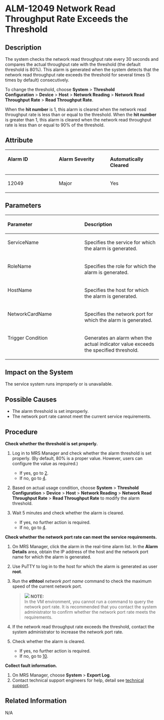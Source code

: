 # ALM-12049 Network Read Throughput Rate Exceeds the Threshold<a name="EN-US_TOPIC_0125375533"></a>

## Description<a name="sf2f03e5aad23486680e153360b880331"></a>

The system checks the network read throughput rate every 30 seconds and compares the actual throughput rate with the threshold \(the default threshold is 80%\). This alarm is generated when the system detects that the network read throughput rate exceeds the threshold for several times \(5 times by default\) consecutively.

To change the threshold, choose  **System** \> **Threshold Configuration** \> **Device** \> **Host** \> **Network Reading** \> **Network Read Throughput Rate** \> **Read Throughput Rate**.

When the  **hit number** is 1, this alarm is cleared when the network read throughput rate is less than or equal to the threshold. When the **hit number**  is greater than 1, this alarm is cleared when the network read throughput rate is less than or equal to 90% of the threshold.

## Attribute<a name="s69f37d4097eb499a8b25813ebf05b956"></a>

<a name="t73d0d4a6b9894c459a1288247cb4f8b2"></a>
<table><thead align="left"><tr id="r555e4065ee9e40109523018287e042b0"><th class="cellrowborder" valign="top" width="33.33333333333333%" id="mcps1.1.4.1.1"><p id="acc8e2798d0a944738298c5f0314dfa43"><a name="acc8e2798d0a944738298c5f0314dfa43"></a><a name="acc8e2798d0a944738298c5f0314dfa43"></a>Alarm ID</p>
</th>
<th class="cellrowborder" valign="top" width="33.33333333333333%" id="mcps1.1.4.1.2"><p id="af4470cc5f4af493cbcc570d220b27c9e"><a name="af4470cc5f4af493cbcc570d220b27c9e"></a><a name="af4470cc5f4af493cbcc570d220b27c9e"></a>Alarm Severity</p>
</th>
<th class="cellrowborder" valign="top" width="33.33333333333333%" id="mcps1.1.4.1.3"><p id="a3f6d32515da4425697b3f063dc1aa45f"><a name="a3f6d32515da4425697b3f063dc1aa45f"></a><a name="a3f6d32515da4425697b3f063dc1aa45f"></a>Automatically Cleared</p>
</th>
</tr>
</thead>
<tbody><tr id="rc7eee6eb04154cfd9b2e4dcd69c20bc2"><td class="cellrowborder" valign="top" width="33.33333333333333%" headers="mcps1.1.4.1.1 "><p id="ab86b42435e7f4973adf9b5b5893df863"><a name="ab86b42435e7f4973adf9b5b5893df863"></a><a name="ab86b42435e7f4973adf9b5b5893df863"></a>12049</p>
</td>
<td class="cellrowborder" valign="top" width="33.33333333333333%" headers="mcps1.1.4.1.2 "><p id="a77de872f91cd4fff806d74139d194ee0"><a name="a77de872f91cd4fff806d74139d194ee0"></a><a name="a77de872f91cd4fff806d74139d194ee0"></a>Major</p>
</td>
<td class="cellrowborder" valign="top" width="33.33333333333333%" headers="mcps1.1.4.1.3 "><p id="a030c7cf1ddf3406d8a741f1ab1480a54"><a name="a030c7cf1ddf3406d8a741f1ab1480a54"></a><a name="a030c7cf1ddf3406d8a741f1ab1480a54"></a>Yes</p>
</td>
</tr>
</tbody>
</table>

## Parameters<a name="s46e4698236e04df483bd30443feb0c4e"></a>

<a name="t1ee6407df2bb4c3892346d5d6fe7643a"></a>
<table><thead align="left"><tr id="r31f004501f984cc7b8c2d1ab83b61ae1"><th class="cellrowborder" valign="top" width="50%" id="mcps1.1.3.1.1"><p id="a3445c3d422154dfc8f5308a4adc11f26"><a name="a3445c3d422154dfc8f5308a4adc11f26"></a><a name="a3445c3d422154dfc8f5308a4adc11f26"></a>Parameter</p>
</th>
<th class="cellrowborder" valign="top" width="50%" id="mcps1.1.3.1.2"><p id="a45b660672c1a4b0fb8f1cfdb302c7a10"><a name="a45b660672c1a4b0fb8f1cfdb302c7a10"></a><a name="a45b660672c1a4b0fb8f1cfdb302c7a10"></a>Description</p>
</th>
</tr>
</thead>
<tbody><tr id="r82a4e45780754638814beb9605668536"><td class="cellrowborder" valign="top" width="50%" headers="mcps1.1.3.1.1 "><p id="a88a30c9da6d24d52a19de7e90c291e34"><a name="a88a30c9da6d24d52a19de7e90c291e34"></a><a name="a88a30c9da6d24d52a19de7e90c291e34"></a>ServiceName</p>
</td>
<td class="cellrowborder" valign="top" width="50%" headers="mcps1.1.3.1.2 "><p id="ae8ee7e2fc4954fe5bacea2569a02ccb0"><a name="ae8ee7e2fc4954fe5bacea2569a02ccb0"></a><a name="ae8ee7e2fc4954fe5bacea2569a02ccb0"></a>Specifies the service for which the alarm is generated.</p>
</td>
</tr>
<tr id="r4e05e8daeeb5436085f228716d7c2ed6"><td class="cellrowborder" valign="top" width="50%" headers="mcps1.1.3.1.1 "><p id="a831c6e0959e4407f883854bb1dd6e44a"><a name="a831c6e0959e4407f883854bb1dd6e44a"></a><a name="a831c6e0959e4407f883854bb1dd6e44a"></a>RoleName</p>
</td>
<td class="cellrowborder" valign="top" width="50%" headers="mcps1.1.3.1.2 "><p id="ab6738c5d9bd5446cbee753e76b3af22a"><a name="ab6738c5d9bd5446cbee753e76b3af22a"></a><a name="ab6738c5d9bd5446cbee753e76b3af22a"></a>Specifies the role for which the alarm is generated.</p>
</td>
</tr>
<tr id="rdd9ea0a6d9704018a0b30f85373afba4"><td class="cellrowborder" valign="top" width="50%" headers="mcps1.1.3.1.1 "><p id="a244458cb79214a548a56e8c3e2c178e1"><a name="a244458cb79214a548a56e8c3e2c178e1"></a><a name="a244458cb79214a548a56e8c3e2c178e1"></a>HostName</p>
</td>
<td class="cellrowborder" valign="top" width="50%" headers="mcps1.1.3.1.2 "><p id="a1763ad2130114758b86e5c084fdcfc44"><a name="a1763ad2130114758b86e5c084fdcfc44"></a><a name="a1763ad2130114758b86e5c084fdcfc44"></a>Specifies the host for which the alarm is generated.</p>
</td>
</tr>
<tr id="rb7462e74186342a79018905275086729"><td class="cellrowborder" valign="top" width="50%" headers="mcps1.1.3.1.1 "><p id="abad2e6f72e1f442abf593ce4b45a685b"><a name="abad2e6f72e1f442abf593ce4b45a685b"></a><a name="abad2e6f72e1f442abf593ce4b45a685b"></a>NetworkCardName</p>
</td>
<td class="cellrowborder" valign="top" width="50%" headers="mcps1.1.3.1.2 "><p id="a06592d6b1c58474289bb0d194dafaa7f"><a name="a06592d6b1c58474289bb0d194dafaa7f"></a><a name="a06592d6b1c58474289bb0d194dafaa7f"></a>Specifies the network port for which the alarm is generated.</p>
</td>
</tr>
<tr id="r727ecd5f863f4fb290baee3c6bb9529d"><td class="cellrowborder" valign="top" width="50%" headers="mcps1.1.3.1.1 "><p id="a79db561247bb40c3930b2868acf5fc21"><a name="a79db561247bb40c3930b2868acf5fc21"></a><a name="a79db561247bb40c3930b2868acf5fc21"></a>Trigger Condition</p>
</td>
<td class="cellrowborder" valign="top" width="50%" headers="mcps1.1.3.1.2 "><p id="a36fd6f66249b48269a1076b823f43b94"><a name="a36fd6f66249b48269a1076b823f43b94"></a><a name="a36fd6f66249b48269a1076b823f43b94"></a>Generates an alarm when the actual indicator value exceeds the specified threshold.</p>
</td>
</tr>
</tbody>
</table>

## Impact on the System<a name="s23da36df666942af8d83d81abd6eede6"></a>

The service system runs improperly or is unavailable.

## Possible Causes<a name="s1727c552d5d54e96968bbb99e7c52eca"></a>

-   The alarm threshold is set improperly.
-   The network port rate cannot meet the current service requirements.

## Procedure<a name="sfb447b499c764fb7a0bd6fd8d7c6a64f"></a>

**Check whether the threshold is set properly.**

1.  Log in to MRS Manager and check whether the alarm threshold is set properly. \(By default, 80% is a proper value. However, users can configure the value as required.\)
    -   If yes, go to  [2](#le8402dd131c949ae8fbfa1dd7f191e24).
    -   If no, go to  [4](#l3636a1c6fbac4732899bcdf4e562e1dc).

2.  <a name="le8402dd131c949ae8fbfa1dd7f191e24"></a>Based on actual usage condition, choose  **System** \> **Threshold Configuration** \> **Device** \> **Host** \> **Network Reading** \> **Network Read Throughput Rate** \> **Read Throughput Rate**  to modify the alarm threshold.
3.  Wait 5 minutes and check whether the alarm is cleared.
    -   If yes, no further action is required.
    -   If no, go to  [4](#l3636a1c6fbac4732899bcdf4e562e1dc).


**Check whether the network port rate can meet the service requirements.**

1.  <a name="l3636a1c6fbac4732899bcdf4e562e1dc"></a>On MRS Manager, click the alarm in the real-time alarm list. In the  **Alarm Details**  area, obtain the IP address of the host and the network port name for which the alarm is generated.
2.  Use PuTTY to log in to the host for which the alarm is generated as user  **root**.
3.  Run the  **ethtool** _network port name_  command to check the maximum speed of the current network port.

    >![](/images/icon-note.gif) **NOTE:**   
    >In the VM environment, you cannot run a command to query the network port rate. It is recommended that you contact the system administrator to confirm whether the network port rate meets the requirements.  

4.  If the network read throughput rate exceeds the threshold, contact the system administrator to increase the network port rate.
5.  Check whether the alarm is cleared.
    -   If yes, no further action is required.
    -   If no, go to  [10](#l75a1214d0eca42f8be61e9bfa3f175be).


**Collect fault information.**

1.  On MRS Manager, choose  **System** \> **Export Log**.
2.  <a name="l75a1214d0eca42f8be61e9bfa3f175be"></a>Contact technical support engineers for help, detail see  [technical support](https://docs.otc.t-systems.com/en-us/public/learnmore.html).

## Related Information<a name="s5cc0f965254f431e903a8044249a929c"></a>

N/A

